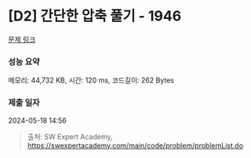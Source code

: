 # [D2] 간단한 압축 풀기 - 1946 

[문제 링크](https://swexpertacademy.com/main/code/problem/problemDetail.do?contestProbId=AV5PmkDKAOMDFAUq) 

### 성능 요약

메모리: 44,732 KB, 시간: 120 ms, 코드길이: 262 Bytes

### 제출 일자

2024-05-18 14:56



> 출처: SW Expert Academy, https://swexpertacademy.com/main/code/problem/problemList.do